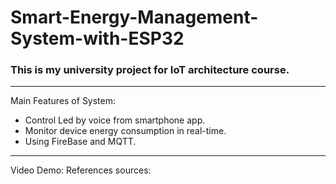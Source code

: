 # Smart-Energy-Management-System-with-ESP32
### This is my university project for IoT architecture course.
----------------------------
Main Features of System:
- Control Led by voice from smartphone app.
- Monitor device energy consumption in real-time.
- Using FireBase and MQTT.
-----------------------------
Video Demo:
References sources:
